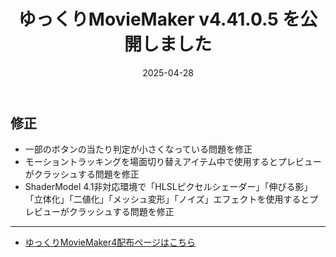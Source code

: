 ﻿---
title: ゆっくりMovieMaker v4.41.0.5 を公開しました
date: 2025-04-28
tags: [YMM4,お知らせ]
---
## 修正
- 一部のボタンの当たり判定が小さくなっている問題を修正
- モーショントラッキングを場面切り替えアイテム中で使用するとプレビューがクラッシュする問題を修正
- ShaderModel 4.1非対応環境で「HLSLピクセルシェーダー」「伸びる影」「立体化」「二値化」「メッシュ変形」「ノイズ」エフェクトを使用するとプレビューがクラッシュする問題を修正

---

- [ゆっくりMovieMaker4配布ページはこちら](../index.md)